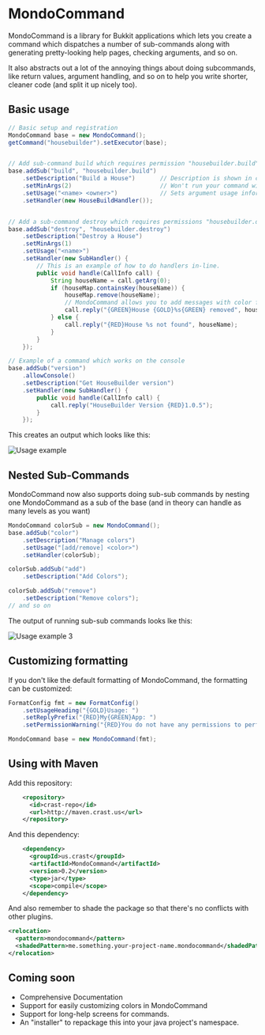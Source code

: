 MondoCommand
============

MondoCommand is a library for Bukkit applications which lets you create a command which dispatches a number of sub-commands along with generating pretty-looking help pages, checking arguments, and so on.

It also abstracts out a lot of the annoying things about doing subcommands, like return values, argument handling, and so on to help you write shorter, cleaner code (and split it up nicely too).


Basic usage
-----------

```java
// Basic setup and registration
MondoCommand base = new MondoCommand();
getCommand("housebuilder").setExecutor(base);


// Add sub-command build which requires permission "housebuilder.build"
base.addSub("build", "housebuilder.build")
	.setDescription("Build a House")       // Description is shown in command help
	.setMinArgs(2)                         // Won't run your command without this many args
	.setUsage("<name> <owner>")            // Sets argument usage information
	.setHandler(new HouseBuildHandler());


// Add a sub-command destroy which requires permissions "housebuilder.destroy"
base.addSub("destroy", "housebuilder.destroy")
	.setDescription("Destroy a House")
	.setMinArgs(1)
	.setUsage("<name>")
	.setHandler(new SubHandler() {
		// This is an example of how to do handlers in-line.
		public void handle(CallInfo call) {
			String houseName = call.getArg(0);
			if (houseMap.containsKey(houseName)) {
				houseMap.remove(houseName);
				// MondoCommand allows you to add messages with color formatting
				call.reply("{GREEN}House {GOLD}%s{GREEN} removed", houseName);
			} else {
				call.reply("{RED}House %s not found", houseName);
			}
		}
	});

// Example of a command which works on the console
base.addSub("version")
	.allowConsole()
	.setDescription("Get HouseBuilder version")
	.setHandler(new SubHandler() {
		public void handle(CallInfo call) {
			call.reply("HouseBuilder Version {RED}1.0.5");
		}
	});
```

This creates an output which looks like this:

![Usage example](https://dl.dropbox.com/u/14941058/Screenshots/MondoCommand_Usage2.png)


Nested Sub-Commands
-------------------

MondoCommand now also supports doing sub-sub commands by nesting one MondoCommand as a sub of the base (and in theory can handle as many levels as you want)

```java
MondoCommand colorSub = new MondoCommand();
base.addSub("color")
	.setDescription("Manage colors")
	.setUsage("[add/remove] <color>")
	.setHandler(colorSub);

colorSub.addSub("add")
	.setDescription("Add Colors");

colorSub.addSub("remove")
	.setDescription("Remove colors");
// and so on
```

The output of running sub-sub commands looks lke this:

![Usage example 3](http://dl.dropbox.com/u/14941058/Screenshots/MondoCommand_Usage3.png)


Customizing formatting
----------------------

If you don't like the default formatting of MondoCommand, the formatting can be customized:
```java
FormatConfig fmt = new FormatConfig()
    .setUsageHeading("{GOLD}Usage: ")
    .setReplyPrefix("{RED}My{GREEN}App: ")
    .setPermissionWarning("{RED}You do not have any permissions to perform this action.");

MondoCommand base = new MondoCommand(fmt);
```

Using with Maven
----------------

Add this repository:
```xml
    <repository>
      <id>crast-repo</id>
      <url>http://maven.crast.us</url>
    </repository>
```

And this dependency:
```xml
    <dependency>
      <groupId>us.crast</groupId>
      <artifactId>MondoCommand</artifactId>
      <version>0.2</version>
      <type>jar</type>
      <scope>compile</scope>
    </dependency>
```

And also remember to shade the package so that there's no conflicts with other plugins.
```xml
<relocation>
  <pattern>mondocommand</pattern>
  <shadedPattern>me.something.your-project-name.mondocommand</shadedPattern>
</relocation>
```

Coming soon
-----------

 * Comprehensive Documentation
 * Support for easily customizing colors in MondoCommand
 * Support for long-help screens for commands.
 * An "installer" to repackage this into your java project's namespace.
